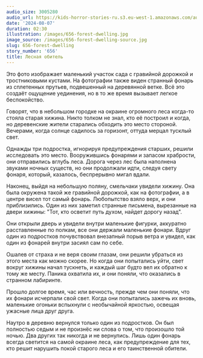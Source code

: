 ```yaml
---
audio_size: 3005280
audio_url: https://kids-horror-stories-ru.s3.eu-west-1.amazonaws.com/audio/656-forest-dwelling.mp3
date: '2024-08-07'
duration: 02:30
illustration: /images/656-forest-dwelling.jpg
image_source: /images/656-forest-dwelling-source.jpg
slug: 656-forest-dwelling
story_number: '656'
title: Лесная обитель
---
```


Это фото изображает маленький участок сада с гравийной дорожкой и тростниковыми кустами. На фотографии также виден странный фонарь из сплетенных прутьев, подвешенный на деревянной ветке. Всё это создаёт ощущение уединения, но в то же время вызывает легкое беспокойство.

Говорят, что в небольшом городке на окраине огромного леса когда-то стояла старая хижина. Никто толком не знал, кто её построил и когда, но деревенские жители старались обходить это место стороной. Вечерами, когда солнце садилось за горизонт, оттуда мерцал тусклый свет.

Однажды три подростка, игнорируя предупреждения старших, решили исследовать это место. Вооружившись фонарями и запасом храбрости, они отправились вглубь леса. Дорога через лес была наполнена звуками ночных существ, но они продолжали идти, следуя свету фонаря, который, казалось, беспрерывно мигал вдали.

Наконец, выйдя на небольшую поляну, смельчаки увидели хижину. Она была окружена такой же гравийной дорожкой, как на фотографии, а в центре висел тот самый фонарь. Любопытство взяло верх, и они приблизились. Один из них заметил странные письмена, вырезанные на двери хижины: "Тот, кто осветит путь духом, найдет дорогу назад".

Они открыли дверь и увидели внутри маленькие фигурки, аккуратно расставленные по полкам, все они держали маленькие фонари. Вдруг один из подростков почувствовал внезапный порыв ветра и увидел, как один из фонарей внутри засиял сам по себе.

Ошалев от страха и не веря своим глазам, они решили убраться из этого места как можно скорее. Но когда они попытались уйти, свет вокруг хижины начал тускнеть, и каждый шаг будто вел их обратно к тому же месту. Паника охватила их, и они поняли, что оказались в странном лабиринте.

Прошло долгое время, час или вечность, прежде чем они поняли, что их фонари исчерпали свой свет. Когда они попытались зажечь их вновь, маленькие огоньки вспыхнули с необычайной яркостью, освещая ужасные лица друг друга.

Наутро в деревню вернулся только один из подростков. Он был полностью седым и не произнёс ни слова о том, что произошло той ночью. Два других так никогда и не вернулись. Лишь один фонарь всегда светится на самой окраине леса, как предупреждение для тех, кто решит нарушить покой старого леса и его таинственной обители.